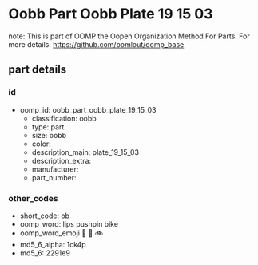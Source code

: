 # Oobb Part Oobb Plate 19 15 03  

note: This is part of OOMP the Oopen Organization Method For Parts. For more details: https://github.com/oomlout/oomp_base

##  part details





### id
* oomp_id: oobb_part_oobb_plate_19_15_03
  * classification: oobb
  * type: part
  * size: oobb
  * color: 
  * description_main: plate_19_15_03
  * description_extra: 
  * manufacturer: 
  * part_number: 

### other_codes
* short_code: ob
* oomp_word: lips pushpin bike
* oomp_word_emoji :lips: :pushpin: :bike:
* md5_6_alpha: 1ck4p
* md5_6: 2291e9